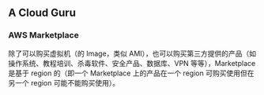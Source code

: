 ## A Cloud Guru
  
### AWS Marketplace
除了可以购买虚拟机（的 Image，类似 AMI），也可以购买第三方提供的产品（如操作系统、教程培训、杀毒软件、安全产品、数据库、VPN 等等），Marketplace 是基于 region 的（即一个 Marketplace 上的产品在一个 region 可购买使用但在另一个 region 可能不能购买使用）。  
  

